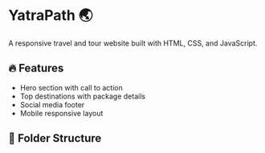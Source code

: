 # YatraPath 🌏

A responsive travel and tour website built with HTML, CSS, and JavaScript.

## 🔥 Features
- Hero section with call to action
- Top destinations with package details
- Social media footer
- Mobile responsive layout

## 📂 Folder Structure
